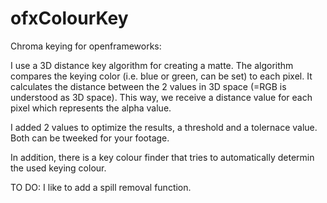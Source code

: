 ofxColourKey
============

Chroma keying for openframeworks:

I use a 3D distance key algorithm for creating a matte. The algorithm compares the keying color (i.e. blue or green, can be set) to each pixel. It calculates the distance between the 2 values in 3D space (=RGB is understood as 3D space). This way, we receive a distance value for each pixel which represents the alpha value.

I added 2 values to optimize the results, a threshold and a tolernace value. Both can be tweeked for your footage.

In addition, there is a key colour finder that tries to automatically determin the used keying colour.


TO DO:
I like to add a spill removal function.
